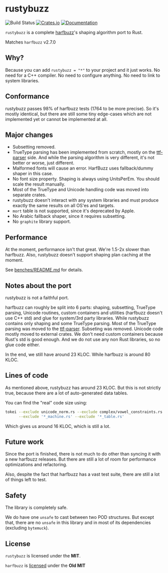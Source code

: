 # rustybuzz
![Build Status](https://github.com/RazrFalcon/rustybuzz/workflows/Rust/badge.svg)
[![Crates.io](https://img.shields.io/crates/v/rustybuzz.svg)](https://crates.io/crates/rustybuzz)
[![Documentation](https://docs.rs/rustybuzz/badge.svg)](https://docs.rs/rustybuzz)

`rustybuzz` is a complete [harfbuzz](https://github.com/harfbuzz/harfbuzz)'s
shaping algorithm port to Rust.

Matches `harfbuzz` v2.7.0

## Why?

Because you can add `rustybuzz = "*"` to your project and it just works.
No need for a C++ compiler. No need to configure anything. No need to link to system libraries.

## Conformance

rustybuzz passes 98% of harfbuzz tests (1764 to be more precise).
So it's mostly identical, but there are still some tiny edge-cases which
are not implemented yet or cannot be implemented at all.

## Major changes

- Subsetting removed.
- TrueType parsing has been implemented from scratch, mostly on the
  [ttf-parser](https://github.com/RazrFalcon/ttf-parser) side.
  And while the parsing algorithm is very different, it's not better or worse, just different.
- Malformed fonts will cause an error. HarfBuzz uses fallback/dummy shaper in this case.
- No font size property. Shaping is always using UnitsPerEm. You should scale the result manually.
- Most of the TrueType and Unicode handling code was moved into separate crates.
- rustybuzz doesn't interact with any system libraries and must produce exactly the same
  results on all OS'es and targets.
- `mort` table is not supported, since it's deprecated by Apple.
- No Arabic fallback shaper, since it requires subsetting.
- No `graphite` library support.

## Performance

At the moment, performance isn't that great. We're 1.5-2x slower than harfbuzz.
Also, rustybuzz doesn't support shaping plan caching at the moment.

See [benches/README.md](./benches/README.md) for details.

## Notes about the port

rustybuzz is not a faithful port.

harfbuzz can roughly be split into 6 parts: shaping, subsetting, TrueType parsing,
Unicode routines, custom containers and utilities (harfbuzz doesn't use C++ std)
and glue for system/3rd party libraries.
While rustybuzz contains only shaping and some TrueType parsing.
Most of the TrueType parsing was moved to the [ttf-parser](https://github.com/RazrFalcon/ttf-parser).
Subseting was removed. Unicode code mostly moved to external crates.
We don't need custom containers because Rust's std is good enough.
And we do not use any non Rust libraries, so no glue code either.

In the end, we still have around 23 KLOC. While harfbuzz is around 80 KLOC.

## Lines of code

As mentioned above, rustybuzz has around 23 KLOC. But this is not strictly true,
because there are a lot of auto-generated data tables.

You can find the "real" code size using:

```sh
tokei --exclude unicode_norm.rs --exclude complex/vowel_constraints.rs \
      --exclude '*_machine.rs' --exclude '*_table.rs'
```

Which gives us around 16 KLOC, which is still a lot.

## Future work

Since the port is finished, there is not much to do other than syncing it with
a new harfbuzz releases.
But there are still a lot of room for performance optimizations and refactoring.

Also, despite the fact that harfbuzz has a vast test suite, there are still a lot of
things left to test.

## Safety

The library is completely safe.

We do have one `unsafe` to cast between two POD structures.
But except that, there are no `unsafe` in this library and in most of its dependencies
(excluding `bytemuck`).

## License

`rustybuzz` is licensed under the **MIT**.

`harfbuzz` is [licensed](https://github.com/harfbuzz/harfbuzz/blob/master/COPYING) under the **Old MIT**
